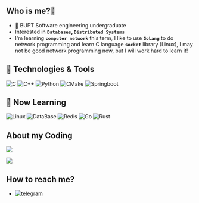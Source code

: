 ## Who is me?:eyes:
- 👋 BUPT Software engineering undergraduate
- Interested in <b>`Databases`, `Distributed Systems`</b>
- I'm learning <b>`computer network`</b> this term, I like to use <b>`GoLang`</b> to do network programming and learn C language <b>`socket`</b> library (Linux), I may not be good network programming now, but I will work hard to learn it!

## 🔧 Technologies & Tools
![C](https://img.shields.io/badge/Code-C-informational?style=flat-square&logo=c&logoColor=white&color=2bbc8a)
![C++](https://img.shields.io/badge/Code-C++-informational?style=flat-square&logo=cplusplus&logoColor=white&color=2bbc8a)
![Python](https://img.shields.io/badge/Code-Python-informational?style=flat-square&logo=python&logoColor=white&color=2bbc8a)
![CMake](https://img.shields.io/badge/Code-CMake-informational?style=flat-square&logo=cmake&logoColor=white&color=2bbc8a)
![Springboot](https://img.shields.io/badge/Code-SpringBoot-informational?style=flat-square&logo=Spring&logoColor=white&color=2bbc8a)

## 🌟 Now Learning

![Linux](https://img.shields.io/badge/Learning-Linux-informational?style=flat-square&logo=Linux&logoColor=white&color=2bbc8a)
![DataBase](https://img.shields.io/badge/Learning-MySQL-informational?style=flat-square&logo=MySQL&logoColor=white&color=2bbc8a)
![Redis](https://img.shields.io/badge/Learning-Redis-informational?style=flat-square&logo=Redis&logoColor=white&color=2bbc8a)
![Go](https://img.shields.io/badge/Learning-Go-informational?style=flat-square&logo=go&logoColor=white&color=2bbc8a)
![Rust](https://img.shields.io/badge/Learning-Rust-informational?style=flat-square&logo=rust&logoColor=white&color=2bbc8a)

## About my Coding

![](https://github-readme-stats.zohan.tech/api?username=Jungle430&show_icons=true&count_private=true&theme=buefy)

![](https://github-readme-streak-stats.herokuapp.com/?user=Jungle430&theme=buefy)

## How to reach me?

- [![telegram](https://img.shields.io/static/v1?style=flat-square&logo=telegram&label=&message=@Jungle&color=eaeff9&labelColor=blue)](https://t.me/Junglehaobin)

<!--![github contribution grid snake animation](https://github.com/Y4tacker/Y4tacker/blob/output/github-contribution-grid-snake.svg)-->

